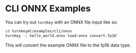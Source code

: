 # CLI ONNX Examples

You can try out `turnkey` with an ONNX file input like so:

```bash
cd turnkeyml/examples/cli/onnx
turnkey -i hello_world.onnx load-onnx convert-fp16`
```

This will convert the example ONNX file to the fp16 data type.
